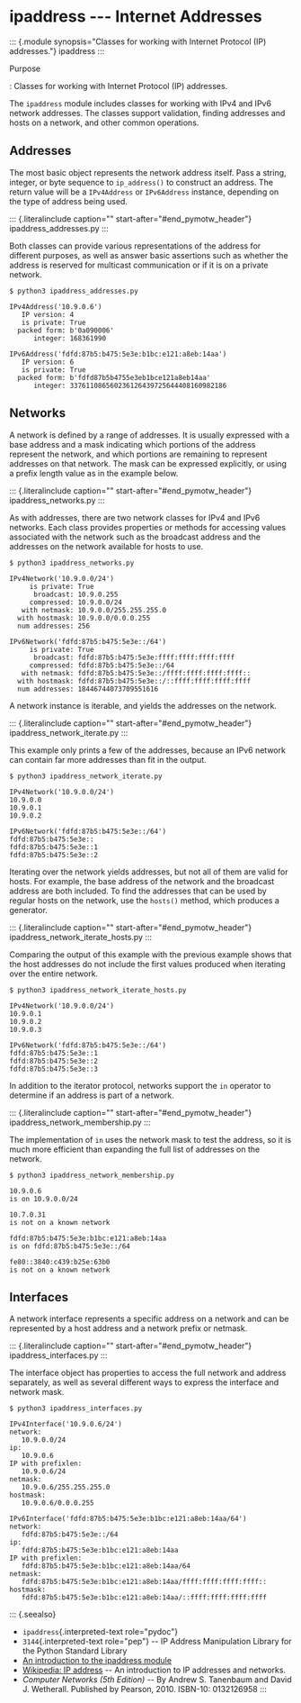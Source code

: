 # ipaddress \-\-- Internet Addresses

::: {.module synopsis="Classes for working with Internet Protocol (IP) addresses."} ipaddress :::

Purpose

: Classes for working with Internet Protocol (IP) addresses.

The `ipaddress` module includes classes for working with IPv4 and IPv6 network addresses. The classes support validation, finding addresses and hosts on a network, and other common operations.

## Addresses

The most basic object represents the network address itself. Pass a string, integer, or byte sequence to `ip_address()` to construct an address. The return value will be a `IPv4Address` or `IPv6Address` instance, depending on the type of address being used.

::: {.literalinclude caption="" start-after="#end_pymotw_header"} ipaddress_addresses.py :::

Both classes can provide various representations of the address for different purposes, as well as answer basic assertions such as whether the address is reserved for multicast communication or if it is on a private network.

```{.sourceCode .none}
$ python3 ipaddress_addresses.py

IPv4Address('10.9.0.6')
   IP version: 4
   is private: True
  packed form: b'0a090006'
      integer: 168361990

IPv6Address('fdfd:87b5:b475:5e3e:b1bc:e121:a8eb:14aa')
   IP version: 6
   is private: True
  packed form: b'fdfd87b5b4755e3eb1bce121a8eb14aa'
      integer: 337611086560236126439725644408160982186
```

## Networks

A network is defined by a range of addresses. It is usually expressed with a base address and a mask indicating which portions of the address represent the network, and which portions are remaining to represent addresses on that network. The mask can be expressed explicitly, or using a prefix length value as in the example below.

::: {.literalinclude caption="" start-after="#end_pymotw_header"} ipaddress_networks.py :::

As with addresses, there are two network classes for IPv4 and IPv6 networks. Each class provides properties or methods for accessing values associated with the network such as the broadcast address and the addresses on the network available for hosts to use.

```{.sourceCode .none}
$ python3 ipaddress_networks.py

IPv4Network('10.9.0.0/24')
     is private: True
      broadcast: 10.9.0.255
     compressed: 10.9.0.0/24
   with netmask: 10.9.0.0/255.255.255.0
  with hostmask: 10.9.0.0/0.0.0.255
  num addresses: 256

IPv6Network('fdfd:87b5:b475:5e3e::/64')
     is private: True
      broadcast: fdfd:87b5:b475:5e3e:ffff:ffff:ffff:ffff
     compressed: fdfd:87b5:b475:5e3e::/64
   with netmask: fdfd:87b5:b475:5e3e::/ffff:ffff:ffff:ffff::
  with hostmask: fdfd:87b5:b475:5e3e::/::ffff:ffff:ffff:ffff
  num addresses: 18446744073709551616
```

A network instance is iterable, and yields the addresses on the network.

::: {.literalinclude caption="" start-after="#end_pymotw_header"} ipaddress_network_iterate.py :::

This example only prints a few of the addresses, because an IPv6 network can contain far more addresses than fit in the output.

```{.sourceCode .none}
$ python3 ipaddress_network_iterate.py

IPv4Network('10.9.0.0/24')
10.9.0.0
10.9.0.1
10.9.0.2

IPv6Network('fdfd:87b5:b475:5e3e::/64')
fdfd:87b5:b475:5e3e::
fdfd:87b5:b475:5e3e::1
fdfd:87b5:b475:5e3e::2
```

Iterating over the network yields addresses, but not all of them are valid for hosts. For example, the base address of the network and the broadcast address are both included. To find the addresses that can be used by regular hosts on the network, use the `hosts()` method, which produces a generator.

::: {.literalinclude caption="" start-after="#end_pymotw_header"} ipaddress_network_iterate_hosts.py :::

Comparing the output of this example with the previous example shows that the host addresses do not include the first values produced when iterating over the entire network.

```{.sourceCode .none}
$ python3 ipaddress_network_iterate_hosts.py

IPv4Network('10.9.0.0/24')
10.9.0.1
10.9.0.2
10.9.0.3

IPv6Network('fdfd:87b5:b475:5e3e::/64')
fdfd:87b5:b475:5e3e::1
fdfd:87b5:b475:5e3e::2
fdfd:87b5:b475:5e3e::3
```

In addition to the iterator protocol, networks support the `in` operator to determine if an address is part of a network.

::: {.literalinclude caption="" start-after="#end_pymotw_header"} ipaddress_network_membership.py :::

The implementation of `in` uses the network mask to test the address, so it is much more efficient than expanding the full list of addresses on the network.

```{.sourceCode .none}
$ python3 ipaddress_network_membership.py

10.9.0.6
is on 10.9.0.0/24

10.7.0.31
is not on a known network

fdfd:87b5:b475:5e3e:b1bc:e121:a8eb:14aa
is on fdfd:87b5:b475:5e3e::/64

fe80::3840:c439:b25e:63b0
is not on a known network
```

## Interfaces

A network interface represents a specific address on a network and can be represented by a host address and a network prefix or netmask.

::: {.literalinclude caption="" start-after="#end_pymotw_header"} ipaddress_interfaces.py :::

The interface object has properties to access the full network and address separately, as well as several different ways to express the interface and network mask.

```{.sourceCode .none}
$ python3 ipaddress_interfaces.py

IPv4Interface('10.9.0.6/24')
network:
   10.9.0.0/24
ip:
   10.9.0.6
IP with prefixlen:
   10.9.0.6/24
netmask:
   10.9.0.6/255.255.255.0
hostmask:
   10.9.0.6/0.0.0.255

IPv6Interface('fdfd:87b5:b475:5e3e:b1bc:e121:a8eb:14aa/64')
network:
   fdfd:87b5:b475:5e3e::/64
ip:
   fdfd:87b5:b475:5e3e:b1bc:e121:a8eb:14aa
IP with prefixlen:
   fdfd:87b5:b475:5e3e:b1bc:e121:a8eb:14aa/64
netmask:
   fdfd:87b5:b475:5e3e:b1bc:e121:a8eb:14aa/ffff:ffff:ffff:ffff::
hostmask:
   fdfd:87b5:b475:5e3e:b1bc:e121:a8eb:14aa/::ffff:ffff:ffff:ffff
```

::: {.seealso}

- `ipaddress`{.interpreted-text role="pydoc"}
- `3144`{.interpreted-text role="pep"} \-- IP Address Manipulation Library for the Python Standard Library
- [An introduction to the ipaddress module](https://docs.python.org/3.5/howto/ipaddress.html#ipaddress-howto)
- [Wikipedia: IP address](https://en.wikipedia.org/wiki/IP_address) \-- An introduction to IP addresses and networks.
- _Computer Networks (5th Edition)_ \-- By Andrew S. Tanenbaum and David J. Wetherall. Published by Pearson, 2010. ISBN-10: 0132126958 :::
